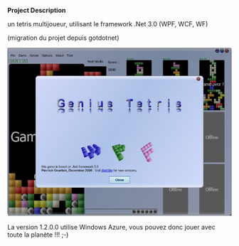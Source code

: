 **Project Description**
 
un tetris multijoueur, utilisant le framework .Net 3.0 (WPF, WCF, WF)
 
 
(migration du projet depuis gotdotnet)

![](Home_geniustetris.jpg)

La version 1.2.0.0 utilise Windows Azure, vous pouvez donc jouer avec toute la planète !!! ;-)